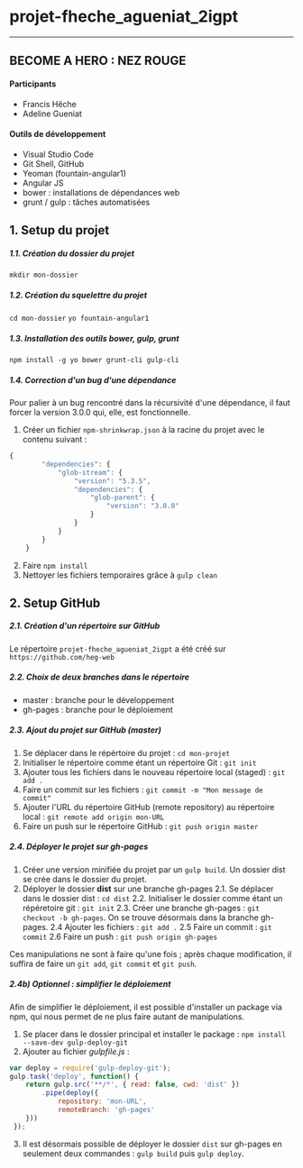 # projet-fheche_agueniat_2igpt
----------------------------
## BECOME A HERO : NEZ ROUGE
#### Participants 
- Francis Hêche
- Adeline Gueniat
#### Outils de développement
- Visual Studio Code
- Git Shell, GitHub
- Yeoman (fountain-angular1)
- Angular JS
- bower : installations de dépendances web
- grunt / gulp : tâches automatisées
## 1. Setup du projet
##### 1.1. Création du dossier du projet
```mkdir mon-dossier```
##### 1.2. Création du squelettre du projet
```cd mon-dossier```
```yo fountain-angular1```
##### 1.3. Installation des outils bower, gulp, grunt
```npm install -g yo bower grunt-cli gulp-cli``` 
##### 1.4. Correction d'un bug d'une dépendance

Pour palier à un bug rencontré dans la récursivité d'une dépendance, il faut forcer la version 3.0.0 qui, elle, est fonctionnelle. 
 1) Créer un fichier ```npm-shrinkwrap.json``` à la racine du projet avec le contenu suivant :
 ```javascript
 {
         "dependencies": {
             "glob-stream": {
                 "version": "5.3.5",
                 "dependencies": {
                     "glob-parent": {
                         "version": "3.0.0"
                     }
                 }
             }
         }
     }
```
2) Faire ```npm install``` 
3) Nettoyer les fichiers temporaires grâce à ```gulp clean```

## 2. Setup GitHub
##### 2.1. Création d'un répertoire sur GitHub
Le répertoire ```projet-fheche_agueniat_2igpt``` a été créé sur ```https://github.com/heg-web```
##### 2.2. Choix de deux branches dans le répertoire
- master : branche pour le développement
- gh-pages : branche pour le déploiement
##### 2.3. Ajout du projet sur GitHub (master)
1) Se déplacer dans le répértoire du projet : ```cd mon-projet```
2) Initialiser le répertoire comme étant un répertoire Git : ```git init```
3) Ajouter tous les fichiers dans le nouveau répertoire local (staged) : ```git add . ```
4) Faire un commit sur les fichiers : ```git commit -m "Mon message de commit"``` 
5) Ajouter l'URL du répertoire GitHub (remote repository) au répertoire local : ```git remote add origin mon-URL```
6) Faire un push sur le répertoire GitHub : ```git push origin master```
##### 2.4. Déployer le projet sur gh-pages
1) Créer une version minifiée du projet par un ```gulp build```. Un dossier dist se crée dans le dossier du projet.
2) Déployer le dossier **dist** sur une branche gh-pages
2.1. Se déplacer dans le dossier dist : ```cd dist```
2.2. Initialiser le dossier comme étant un répéretoire git : ```git init```
2.3. Créer une branche gh-pages : ```git checkout -b gh-pages```. On se trouve désormais dans la branche gh-pages.
2.4 Ajouter les fichiers : ```git add .```
2.5 Faire un commit : ```git commit```
2.6 Faire un push : ```git push origin gh-pages```

Ces manipulations ne sont à faire qu'une fois ; après chaque modification, il suffira de faire un ```git add```, ```git commit``` et ```git push```.
##### 2.4b) Optionnel : simplifier le déploiement
Afin de simplifier le déploiement, il est possible d'installer un package via npm, qui nous permet de ne plus faire autant de manipulations.
1) Se placer dans le dossier principal et installer le package : ```npm install --save-dev gulp-deploy-git```
2) Ajouter au fichier *gulpfile.js* : 
```javascript
var deploy = require('gulp-deploy-git');
gulp.task('deploy', function() {
	return gulp.src('**/*', { read: false, cwd: 'dist' })
		.pipe(deploy({
			repository: 'mon-URL',
			remoteBranch: 'gh-pages'
	}))
 });
 ```
 3) Il est désormais possible de déployer le dossier ```dist``` sur gh-pages en seulement deux commandes : ```gulp build``` puis ```gulp deploy```.
